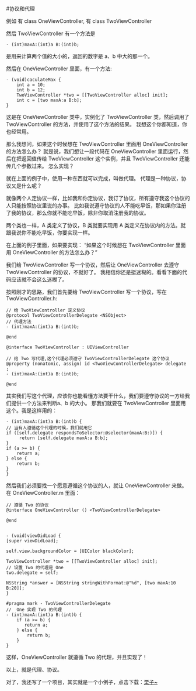 #协议和代理

例如 有 class OneViewController, 有 class TwoViewController

然后 TwoViewController 有一个方法是

```
- (int)maxA:(int)a B:(int)b;
```

是用来计算两个值的大小的，返回的数字是 a、b 中大的那一个。

然后在 OneViewController 里面，有一个方法:

```
- (void)caculateMax {
	int a = 10;
	int b = 12;
	TwoViewController *two = [[TwoViewController alloc] init];
	int c = [two maxA:a B:b];
}
```

这是在 OneViewController 类中，实例化了 TwoViewController 类，然后调用了 TwoViewController 的方法，并使用了这个方法的结果。
我想这个你都知道，你也经常用。


那么我想问，如果这个时候想在 TwoViewController 里面用 OneViewController 的方法怎么办？
就是说，我们想让一段代码在 OneViewController 里面运行，然后在把返回值传给 TwoViewController 这个实例，并且 TwoViewController 还能传几个参数过来。
怎么实现？

就在上面的例子中，使用一种东西就可以完成，叫做代理。
代理是一种协议，协议又是什么呢？

就像两个人定协议一样，比如我和你定协议，我订了协议，所有遵守我这个协议的人只能按照协议里说的办事。
比如我说遵守协议的人不能吃早饭，那如果你注册了我的协议，那么你就不能吃早饭，除非你取消注册我的协议。

两个类也一样，A 类定义了协议，B 类就要实现用 A 类定义在协议内的方法。就跟我说你不能吃早饭，你要实现一样。

在上面的例子里面，如果要实现： “如果这个时候想在 TwoViewController 里面用 OneViewController 的方法怎么办？”

我们给 TwoViewController 写一个协议，然后让 OneViewController 去遵守 TwoViewController 的协议，不就好了。
我相信你还是挺迷糊的。看看下面的代码应该就不会这么迷糊了。

按照刚才的思路，我们首先要给 TwoViewController 写一个协议，写在 TwoViewController.h:

```
// 给 TwoViewController 定义协议
@protocol TwoViewControllerDelegate <NSObject>
// 代理方法
- (int)maxA:(int)a B:(int)b;

@end

@interface TwoViewController : UIViewController

// 给 Two 写代理,这个代理必须遵守 TwoViewControllerDelegate 这个协议
@property (nonatomic, assign) id <TwoViewControllerDelegate> delegate ;
- (int)maxA:(int)a B:(int)b;

@end
```

其实我们写这个代理，应该你也能看懂方法要干什么，我们要遵守协议的一方给我们提供一个方法来判断a、b 的大小。
那我们就要在 TwoViewController 里面用这个。我是这样用的：

```
- (int)maxA:(int)a B:(int)b {
// 当有人遵循这个代理的时候，我们就用它
if ([self.delegate respondsToSelector:@selector(maxA:B:)]) {
  	 return [self.delegate maxA:a B:b];
}
if (a >= b) {
   	return a;
} else {
   	return b;
}
}
```

然后我们必须要找一个愿意遵循这个协议的人，就让 OneViewController 来做。在 OneViewController.m 里面：

```
// 遵循 Two 的协议
@interface OneViewController () <TwoViewControllerDelegate>

@end


- (void)viewDidLoad {
[super viewDidLoad];
    
self.view.backgroundColor = [UIColor blackColor];
    
TwoViewController *two = [[TwoViewController alloc] init];
// 设置 Two 的代理是 One
two.delegate = self;
    
NSString *answer = [NSString stringWithFormat:@"%d", [two maxA:10 B:20]];
}
	
#pragma mark - TwoViewControllerDelegate
//  One 实现 Two 的代理
- (int)maxA:(int)a B:(int)b {
 	if (a >= b) {
	   return a;
 	} else {
 	  	return b;
	}
}
```

这样，OneViewController 就遵循 Two 的代理，并且实现了！

以上，就是代理、协议。

对了，我还写了一个项目，其实就是一个小例子，点击下载：[栗子~][1]


[1]:http://pan.baidu.com/s/1o6nJ8wU


